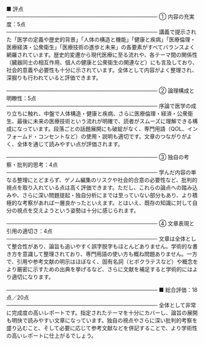 ■ 評点  
────────────────────────────────────────
① 内容の充実度：5点  
────────────────────────────────────────
講義で提示された「医学の定義や歴史的背景」「人体の構造と機能」「健康と疾病」「医療倫理・医療経済・公衆衛生」「医療技術の進歩と未来」の各要素がすべてバランスよく網羅されています。歴史的変遷から現代医療に至る流れや、各テーマ間の関係性（臓器同士の相互作用、個人の健康と公衆衛生の関連など）にも言及しており、社会的意義や必要性も十分に示されています。全体として内容がよく整理され、深掘りも行われていると評価できます。

────────────────────────────────────────
② 論理構成と明瞭性：5点  
────────────────────────────────────────
序論で医学の成り立ちに触れ、中盤で人体構造・健康と疾病、さらに医療倫理・経済・公衆衛生、最後に未来の医療技術という流れが明確で、読者がスムーズに理解できる構成になっています。段落ごとの話題展開にも破綻がなく、専門用語（QOL、インフォームド・コンセントなど）の使用・説明も適切です。文章のつながりがよく、全体を通じて読みやすい点が評価されます。

────────────────────────────────────────
③ 独自の考察・批判的思考：4点  
────────────────────────────────────────
学んだ内容の単なる整理にとどまらず、ゲノム編集のリスクや社会的合意の必要性など、批判的視点を取り入れている点は高く評価できます。ただし、これらの論点への踏み込みや、さらに深い問題提起・独自分析にまでは至っていない部分もあり、より積極的な考察があれば一層良かったといえます。とはいえ、既存の知識に対して自分の視点を交えようという姿勢は十分に感じられます。

────────────────────────────────────────
④ 文章表現と引用の適切さ：4点  
────────────────────────────────────────
文章は全体として整合性があり、論旨も追いやすく誤字脱字もほとんどありません。学術的な書き方を意識して整理されており、専門用語の使い方も概ね問題ありません。一方で、引用や参考文献の明示はほぼなく、固有名詞（ヒポクラテスなど）や概念をより厳密に示すための出典を挙げるなど、さらに文献を補足すると学術的にはより適切になります。

────────────────────────────────────────
■ 総合評価：18点／20点  
────────────────────────────────────────
全体として非常に完成度の高いレポートです。指定されたテーマを十分にカバーし、論旨の展開も明快で読みやすい文章になっています。独自の視点やさらに深い批判的考察を盛り込むこと、そして必要に応じて参考文献などを併記することで、より学術性の高いレポートに仕上がるでしょう。